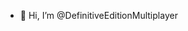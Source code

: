 - 👋 Hi, I’m @DefinitiveEditionMultiplayer

<!---
GtaTrilogyMultiplayer/GtaTrilogyMultiplayer is a ✨ special ✨ repository because its `README.md` (this file) appears on your GitHub profile.
You can click the Preview link to take a look at your changes.
--->
